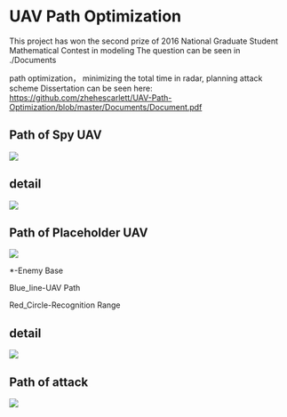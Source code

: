 # UAV Path Optimization
This project has won the second prize of 2016 National Graduate Student Mathematical Contest in modeling
The question can be seen in ./Documents

path optimization， minimizing the total time in radar, planning attack scheme
Dissertation can be seen here:
https://github.com/zhehescarlett/UAV-Path-Optimization/blob/master/Documents/Document.pdf

## Path of Spy UAV

![](https://github.com/zhehescarlett/UAV-Path-Optimization/blob/master/pic/pic1.JPG?raw=true)

## detail

![](https://github.com/zhehescarlett/UAV-Path-Optimization/blob/master/pic/path1.JPG?raw=true)

## Path of Placeholder UAV

![](https://github.com/zhehescarlett/UAV-Path-Optimization/blob/master/pic/pic2.JPG?raw=true)

\*-Enemy Base

Blue_line-UAV Path

Red_Circle-Recognition Range


## detail

![](https://github.com/zhehescarlett/UAV-Path-Optimization/blob/master/pic/path2.JPG?raw=true)

## Path of attack

![](https://github.com/zhehescarlett/UAV-Path-Optimization/blob/master/pic/pic3.JPG?raw=true)
